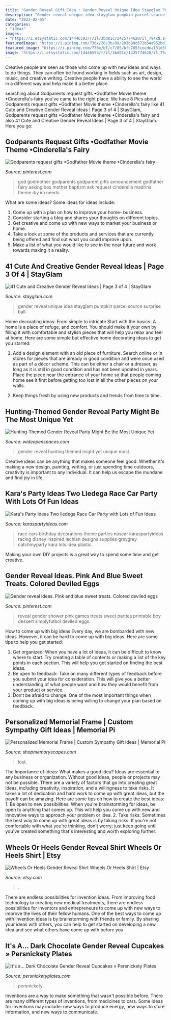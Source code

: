 ```yaml
---
title: "Gender Reveal Gift Idea : Gender Reveal Unique Idea Stayglam Pumpkin Parcel Source Surprise Ball"
description: "Gender reveal unique idea stayglam pumpkin parcel source surprise ball"
date: "2023-02-05"
categories:
- "ideas"
images:
- "https://i.etsystatic.com/14446593/r/il/3bd01c/1425774620/il_794xN.1425774620_75o0.jpg"
featuredImage: "https://i.pinimg.com/736x/20/3b/89/203b89c672b54a952bd72084749cd04c.jpg"
featured_image: "https://i.pinimg.com/736x/bf/c7/85/bfc7853ceedea131d501c42670f43d60.jpg"
image: "https://i.etsystatic.com/14446593/r/il/3bd01c/1425774620/il_794xN.1425774620_75o0.jpg"
---
```



Creative people are seen as those who come up with new ideas and ways to do things. They can often be found working in fields such as art, design, music, and creative writing. Creative people have a ability to see the world in a different way and help make it a better place.

	

		
searching about Godparents request gifts •Godfather Movie theme •Cinderella&#039;s fairy you've came to the right place. We have 8 Pics about Godparents request gifts •Godfather Movie theme •Cinderella&#039;s fairy like 41 Cute and Creative Gender Reveal Ideas | Page 3 of 4 | StayGlam, Godparents request gifts •Godfather Movie theme •Cinderella&#039;s fairy and also 41 Cute and Creative Gender Reveal Ideas | Page 3 of 4 | StayGlam. Here you go:
		
    
## Godparents Request Gifts •Godfather Movie Theme •Cinderella&#039;s Fairy

<img loading=lazy src="https://i.pinimg.com/736x/20/3b/89/203b89c672b54a952bd72084749cd04c.jpg" onerror="this.onerror=null;this.src='https://tse4.mm.bing.net/th?id=OIP.BGIt55tc9-tbzAFNV2ZiSQHaJ3&amp;pid=15.1';" alt="Godparents request gifts •Godfather Movie theme •Cinderella&#039;s fairy">

_Source: pinterest.com_

>god godmother godparents godparent gifts announcement godfather fairy asking box mother baptism ask request cinderella madrina theme diy im needs. 

	

What are some ideas?
Some ideas for ideas include:
1. Come up with a plan on how to improve your home- business. 
2. Consider starting a blog and shares your thoughts on different topics. 
3. Get creative and come up with new ways to market your business or home. 
4. Take a look at some of the products and services that are currently being offered and find out what you could improve upon. 
5. Make a list of what you would like to see in the near future and work towards making it a reality. 

    
## 41 Cute And Creative Gender Reveal Ideas | Page 3 Of 4 | StayGlam

<img loading=lazy src="https://stayglam.com/wp-content/uploads/2019/01/Unique-Parcel-Idea.jpg" onerror="this.onerror=null;this.src='https://tse2.mm.bing.net/th?id=OIP.PSQWsJSFWiUltmqDMt8c-wHaHa&amp;pid=15.1';" alt="41 Cute and Creative Gender Reveal Ideas | Page 3 of 4 | StayGlam">

_Source: stayglam.com_

>gender reveal unique idea stayglam pumpkin parcel source surprise ball. 

	

Home decorating ideas: From simple to intricate
Start with the basics: A home is a place of refuge, and comfort. You should make it your own by filling it with comfortable and stylish pieces that will help you relax and feel at home. Here are some simple but effective home decorating ideas to get you started:
1. Add a design element with an old piece of furniture. Search online or in stores for pieces that are already in good condition and were once used as part of a décor scheme. This can be either a chair or a dresser, as long as it is still in good condition and has not been updated in years. Place the piece near the entrance of your home so that people coming home see it first before getting too lost in all the other pieces on your walls.

2. Keep things fresh by using new products and trends from time to time.

    
## Hunting-Themed Gender Reveal Party Might Be The Most Unique Yet

<img loading=lazy src="https://cdn0.wideopenspaces.com/wp-content/uploads/2018/01/gender-done4.jpg" onerror="this.onerror=null;this.src='https://tse3.mm.bing.net/th?id=OIP.IZ6pIrbZAFFIVjNkgHvoMQHaD-&amp;pid=15.1';" alt="Hunting-Themed Gender Reveal Party Might Be the Most Unique Yet">

_Source: wideopenspaces.com_

>gender reveal hunting themed might yet unique most. 

	

Creative ideas can be anything that makes someone feel good. Whether it's making a new design, painting, writing, or just spending time outdoors, creativity is important to any individual. It can help us escape the mundane and find joy in life.

    
## Kara&#039;s Party Ideas Two Lledega Race Car Party With Lots Of Fun Ideas

<img loading=lazy src="http://karaspartyideas.com/wp-content/uploads/2013/10/two-lledega-26.jpg" onerror="this.onerror=null;this.src='https://tse4.mm.bing.net/th?id=OIP.vWM0AJk7xrsoElNilXng3gHaLG&amp;pid=15.1';" alt="Kara&#039;s Party Ideas Two lledega Race Car Party with Lots of Fun Ideas">

_Source: karaspartyideas.com_

>race cars birthday decorations theme parties nascar karaspartyideas racing disney inspired lachlan designs supplies greygrey catchmyparty kara lots idea plastic. 

	

Making your own DIY projects is a great way to spend some time and get creative.

    
## Gender Reveal Ideas. Pink And Blue Sweet Treats. Colored Deviled Eggs

<img loading=lazy src="https://i.pinimg.com/736x/bf/c7/85/bfc7853ceedea131d501c42670f43d60.jpg" onerror="this.onerror=null;this.src='https://tse2.mm.bing.net/th?id=OIP.1dle8G19pXG3nLOROfsaGgHaKz&amp;pid=15.1';" alt="Gender reveal ideas. Pink and blue sweet treats. Colored deviled eggs">

_Source: pinterest.com_

>reveal gender shower pink games treats sweet parties printable boy dessert simplyfutbol deviled eggs. 

	

How to come up with big ideas
Every day, we are bombarded with new ideas. However, it can be hard to come up with big ideas. Here are some tips to help you get started: 
1. Get organized: When you have a lot of ideas, it can be difficult to know where to start. Try creating a table of contents or making a list of the key points in each section. This will help you get started on finding the best ideas. 
2. Be open to feedback: Take on many different types of feedback before you submit your idea for consideration. This will give you a better understanding of what people want and how they would benefit from your product or service. 
3. Don’t be afraid to change: One of the most important things when coming up with big ideas is being willing to change your plan based on feedback.

    
## Personalized Memorial Frame | Custom Sympathy Gift Ideas | Memorial Pi

<img loading=lazy src="https://cdn.shopify.com/s/files/1/0074/2110/0096/products/il_fullxfull.1400565349_zcxy_1024x1024@2x.jpg?v=1613031968" onerror="this.onerror=null;this.src='https://tse3.mm.bing.net/th?id=OIP.YJumxupytz13hVmUojH6kQHaH0&amp;pid=15.1';" alt="Personalized Memorial Frame | Custom Sympathy Gift Ideas | Memorial Pi">

_Source: shopmemoryscapes.com_

>lost. 

	

The Importance of Ideas: What makes a good idea?
Ideas are essential to any business or organization. Without good ideas, people or projects may not be possible. There are a variety of factors that go into creating great ideas, including creativity, inspiration, and a willingness to take risks. It takes a lot of dedication and hard work to come up with great ideas, but the payoff can be amazing. Here are some tips on how to create the best ideas: 1. Be open to new possibilities: When you're brainstorming for ideas, be open to anything that comes up. This will help you come up with new and innovative ways to approach your problem or idea. 2. Take risks: Sometimes the best way to come up with great ideas is by taking risks. If you're not comfortable with what you're thinking, don't worry; just keep going until you've created something that's interesting and worth exploring further. 
    
## Wheels Or Heels Gender Reveal Shirt Wheels Or Heels Shirt | Etsy

<img loading=lazy src="https://i.etsystatic.com/14446593/r/il/3bd01c/1425774620/il_794xN.1425774620_75o0.jpg" onerror="this.onerror=null;this.src='https://tse4.mm.bing.net/th?id=OIP.KlPBTCS_K1V5udtVUbbwUAHaJ4&amp;pid=15.1';" alt="Wheels Or Heels Gender Reveal Shirt Wheels Or Heels Shirt | Etsy">

_Source: etsy.com_

>. 

	

There are endless possibilities for invention ideas. From improving food technology to creating new medical treatments, there are endless possibilities for inventors and entrepreneurs to come up with new ways to improve the lives of their fellow humans. One of the best ways to come up with invention ideas is by brainstorming with friends or family. By sharing your ideas with others, you can help to get started on developing a new idea and see what others have come up with before you.

    
## It&#039;s A... Dark Chocolate Gender Reveal Cupcakes » Persnickety Plates

<img loading=lazy src="https://i1.wp.com/www.persnicketyplates.com/wp-content/uploads/2017/01/gender-reveal-cupcakes-PINTEREST.jpg?ssl=1" onerror="this.onerror=null;this.src='https://tse3.mm.bing.net/th?id=OIP.U6VMoCISTQ1pRlc5FLPfTQHaPB&amp;pid=15.1';" alt="It&#039;s a... Dark Chocolate Gender Reveal Cupcakes » Persnickety Plates">

_Source: persnicketyplates.com_

>persnickety. 

	

Inventions are a way to make something that wasn't possible before. There are many different types of inventions, from medicines to cars. Some ideas for inventions may include: new ways to produce energy, new ways to store information, and new ways to communicate.

